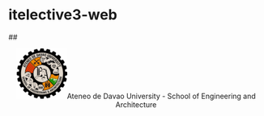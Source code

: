 # itelective3-web
##<div style="display: table-cell; vertical-align: middle; text-align:center;"><img src="addu-sea-logo.jpg" height="100px" width="100px">Ateneo de Davao University - School of Engineering and Architecture</div>
